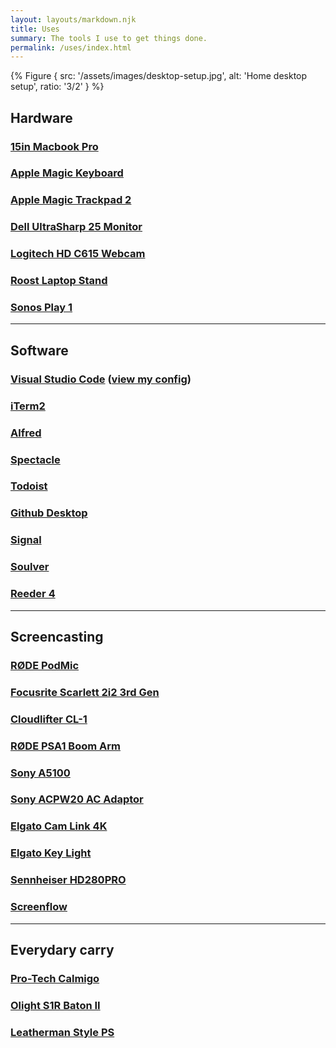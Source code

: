 ```yaml
---
layout: layouts/markdown.njk
title: Uses
summary: The tools I use to get things done.
permalink: /uses/index.html
---
```


{% Figure {
  src: '/assets/images/desktop-setup.jpg',
  alt: 'Home desktop setup',
  ratio: '3/2'
} %}

## Hardware

### [15in Macbook Pro](https://www.apple.com/macbook-pro/)
### [Apple Magic Keyboard](https://amzn.to/2u8ZFDY)
### [Apple Magic Trackpad 2](https://amzn.to/2RrIjKs)
### [Dell UltraSharp 25 Monitor](https://amzn.to/2RsOZIq)
### [Logitech HD C615 Webcam](https://amzn.to/376HZYf)
### [Roost Laptop Stand](https://amzn.to/2R6L9Wr)
### [Sonos Play 1](https://amzn.to/2uTAtSb)

---

## Software

### [Visual Studio Code](https://code.visualstudio.com/) ([view my config](/vscode))
### [iTerm2](https://iterm2.com/)
### [Alfred](https://www.alfredapp.com/)
### [Spectacle](https://www.spectacleapp.com/)
### [Todoist](https://todoist.com/r/alex_carpenter_dpslyf)
### [Github Desktop](https://desktop.github.com/)
### [Signal](https://signal.org/)
### [Soulver](https://soulver.app/)
### [Reeder 4](https://www.reederapp.com/)

---

## Screencasting

### [RØDE PodMic](https://amzn.to/2G192Zd)
### [Focusrite Scarlett 2i2 3rd Gen](https://amzn.to/2uaQvqv)
### [Cloudlifter CL-1](https://amzn.to/37vAV7P)
### [RØDE PSA1 Boom Arm](https://amzn.to/369XHQR)
### [Sony A5100](https://amzn.to/31RJB6g)
### [Sony ACPW20 AC Adaptor](https://amzn.to/37rGfrI)
### [Elgato Cam Link 4K](https://amzn.to/3bB7tje)
### [Elgato Key Light](https://amzn.to/2G2dV47)
### [Sennheiser HD280PRO](https://amzn.to/2S7r7Kx)
### [Screenflow](https://www.telestream.net/screenflow/)

---

## Everydary carry

### [Pro-Tech Calmigo](https://www.bladehq.com/item--Protech-Calmigo-CA-Legal-Automatic--51690)
### [Olight S1R Baton II](https://amzn.to/3aToGDc)
### [Leatherman Style PS](https://amzn.to/2WeRD8s)
